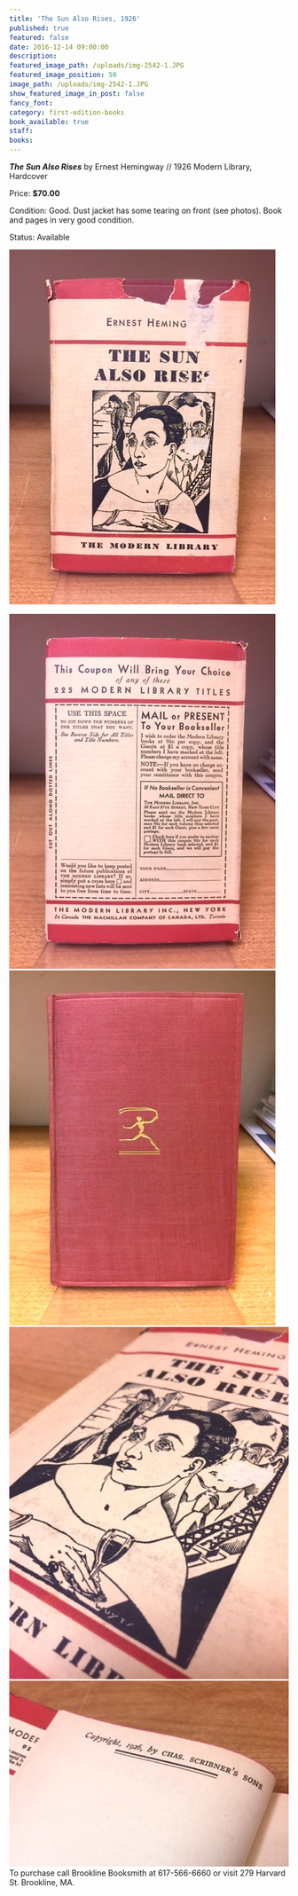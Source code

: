 ```yaml
---
title: 'The Sun Also Rises, 1926'
published: true
featured: false
date: 2016-12-14 09:00:00
description:
featured_image_path: /uploads/img-2542-1.JPG
featured_image_position: 50
image_path: /uploads/img-2542-1.JPG
show_featured_image_in_post: false
fancy_font:
category: first-edition-books
book_available: true
staff:
books:
---
```



***The Sun Also Rises*** by Ernest Hemingway // 1926 Modern Library, Hardcover

Price: **$70.00**

Condition: Good. Dust jacket has some tearing on front (see photos). Book and pages in very good condition.

Status: Available

![](/uploads/versions/img-2549---x----480-640x---.JPG)

![](/uploads/versions/img-2544---x----480-640x---.JPG)![](/uploads/versions/img-2541---x----480-640x---.JPG)![](/uploads/versions/img-2542---x----508-640x---.JPG)![](/uploads/versions/img-2543---x----640-426x---.JPG)
<br>To purchase call Brookline Booksmith at 617-566-6660 or visit 279 Harvard St. Brookline, MA.
